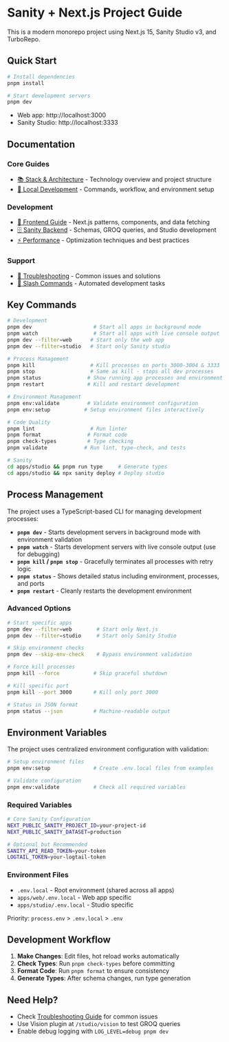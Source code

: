 # Sanity + Next.js Project Guide

This is a modern monorepo project using Next.js 15, Sanity Studio v3, and TurboRepo.

## Quick Start

```bash
# Install dependencies
pnpm install

# Start development servers
pnpm dev
```

- Web app: http://localhost:3000
- Sanity Studio: http://localhost:3333

## Documentation

### Core Guides

- [📚 Stack & Architecture](./docs/stack.md) - Technology overview and project structure
- [🚀 Local Development](./docs/local-development.md) - Commands, workflow, and environment setup

### Development

- [🎨 Frontend Guide](./docs/frontend.md) - Next.js patterns, components, and data fetching
- [🗄️ Sanity Backend](./docs/sanity-backend.md) - Schemas, GROQ queries, and Studio development
- [⚡ Performance](./docs/performance.md) - Optimization techniques and best practices

### Support

- [🔧 Troubleshooting](./docs/troubleshooting.md) - Common issues and solutions
- [🤖 Slash Commands](./docs/commands/README.md) - Automated development tasks

## Key Commands

```bash
# Development
pnpm dev                    # Start all apps in background mode
pnpm watch                  # Start all apps with live console output
pnpm dev --filter=web      # Start only the web app
pnpm dev --filter=studio   # Start only Sanity studio

# Process Management
pnpm kill                  # Kill processes on ports 3000-3004 & 3333
pnpm stop                  # Same as kill - stops all dev processes
pnpm status               # Show running app processes and environment
pnpm restart              # Kill and restart development

# Environment Management
pnpm env:validate         # Validate environment configuration
pnpm env:setup           # Setup environment files interactively

# Code Quality
pnpm lint                  # Run linter
pnpm format               # Format code
pnpm check-types          # Type checking
pnpm validate            # Run lint, type-check, and tests

# Sanity
cd apps/studio && pnpm run type     # Generate types
cd apps/studio && npx sanity deploy # Deploy studio
```

## Process Management

The project uses a TypeScript-based CLI for managing development processes:

- **`pnpm dev`** - Starts development servers in background mode with environment validation
- **`pnpm watch`** - Starts development servers with live console output (use for debugging)
- **`pnpm kill` / `pnpm stop`** - Gracefully terminates all processes with retry logic
- **`pnpm status`** - Shows detailed status including environment, processes, and ports
- **`pnpm restart`** - Cleanly restarts the development environment

### Advanced Options

```bash
# Start specific apps
pnpm dev --filter=web        # Start only Next.js
pnpm dev --filter=studio     # Start only Sanity Studio

# Skip environment checks
pnpm dev --skip-env-check    # Bypass environment validation

# Force kill processes
pnpm kill --force           # Skip graceful shutdown

# Kill specific port
pnpm kill --port 3000       # Kill only port 3000

# Status in JSON format
pnpm status --json          # Machine-readable output
```

## Environment Variables

The project uses centralized environment configuration with validation:

```bash
# Setup environment files
pnpm env:setup              # Create .env.local files from examples

# Validate configuration
pnpm env:validate           # Check all required variables
```

### Required Variables

```bash
# Core Sanity Configuration
NEXT_PUBLIC_SANITY_PROJECT_ID=your-project-id
NEXT_PUBLIC_SANITY_DATASET=production

# Optional but Recommended
SANITY_API_READ_TOKEN=your-token
LOGTAIL_TOKEN=your-logtail-token
```

### Environment Files

- `.env.local` - Root environment (shared across all apps)
- `apps/web/.env.local` - Web app specific
- `apps/studio/.env.local` - Studio specific

Priority: `process.env` > `.env.local` > `.env`

## Development Workflow

1. **Make Changes**: Edit files, hot reload works automatically
2. **Check Types**: Run `pnpm check-types` before committing
3. **Format Code**: Run `pnpm format` to ensure consistency
4. **Generate Types**: After schema changes, run type generation

## Need Help?

- Check [Troubleshooting Guide](./docs/troubleshooting.md) for common issues
- Use Vision plugin at `/studio/vision` to test GROQ queries
- Enable debug logging with `LOG_LEVEL=debug pnpm dev`
